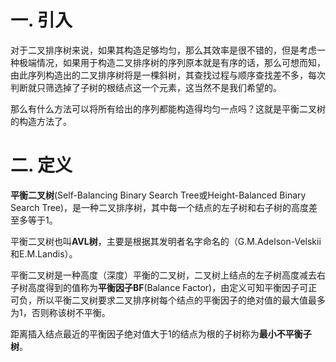 # 一. 引入

对于二叉排序树来说，如果其构造足够均匀，那么其效率是很不错的，但是考虑一种极端情况，如果用于构造二叉排序树的序列原本就是有序的话，那么可想而知，由此序列构造出的二叉排序树将是一棵斜树，其查找过程与顺序查找差不多，每次判断就只筛选掉了子树的根结点这一个元素，这当然不是我们希望的。

那么有什么方法可以将所有给出的序列都能构造得均匀一点吗？这就是平衡二叉树的构造方法了。



# 二. 定义

**平衡二叉树**(Self-Balancing Binary Search Tree或Height-Balanced Binary Search Tree)，是一种二叉排序树，其中每一个结点的左子树和右子树的高度差至多等于1。

平衡二叉树也叫**AVL树**，主要是根据其发明者名字命名的（G.M.Adelson-Velskii和E.M.Landis）。

平衡二叉树是一种高度（深度）平衡的二叉树，二叉树上结点的左子树高度减去右子树高度得到的值称为**平衡因子BF**(Balance Factor)，由定义可知平衡因子可正可负，所以平衡二叉树要求二叉排序树每个结点的平衡因子的绝对值的最大值最多为1，否则称该树不平衡。

距离插入结点最近的平衡因子绝对值大于1的结点为根的子树称为**最小不平衡子树**。
